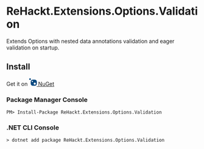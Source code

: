 # ReHackt.Extensions.Options.Validation
Extends Options with nested data annotations validation and eager validation on startup.

## Install

Get it on <a href="https://www.nuget.org/packages/ReHackt.Extensions.Options.Validation"><svg xmlns="http://www.w3.org/2000/svg" width="20" height="20" viewBox="0 0 28 28" fill="none" class="mr-2"><path d="M20.445 4.766h-7.334a7.587 7.587 0 00-7.62 7.598V19.7a7.588 7.588 0 007.587 7.587h7.335A7.587 7.587 0 0028 19.689v-7.324a7.587 7.587 0 00-7.555-7.598zm-7.411 8.202a2.196 2.196 0 11-3.136-3.077 2.196 2.196 0 013.136 3.077zm7.28 10.64a3.843 3.843 0 110-7.686 3.843 3.843 0 010 7.686z" fill="#004880"></path><path d="M3.02 5.215a2.196 2.196 0 100-4.392 2.196 2.196 0 000 4.392z" fill="#fff" stroke="#004880"></path><path d="M3.02 6.04a3.02 3.02 0 100-6.04 3.02 3.02 0 000 6.04z" fill="#004880"></path></svg> NuGet</a>

### Package Manager Console

```
PM> Install-Package ReHackt.Extensions.Options.Validation
```

### .NET CLI Console

```
> dotnet add package ReHackt.Extensions.Options.Validation
```
